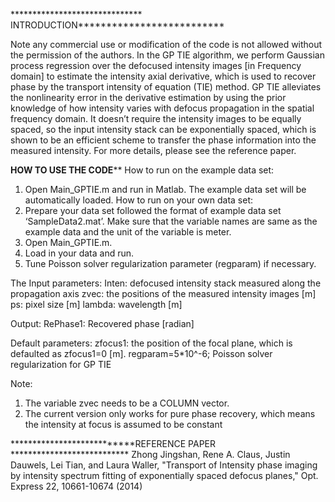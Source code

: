 ****************************** INTRODUCTION**************************

Note any commercial use or modification of the code is not allowed without the permission of the authors.
In the GP TIE algorithm, we perform Gaussian process regression over the defocused intensity images [in Frequency domain] to estimate the intensity axial derivative, which is used to recover phase by the transport intensity of equation (TIE) method. GP TIE alleviates the nonlinearity error in the derivative estimation by using the prior knowledge of how intensity varies with defocus propagation in the spatial frequency domain. It doesn’t require the intensity images to be equally spaced, so the input intensity stack can be exponentially spaced, which is shown to be an efficient scheme to transfer the phase information into the measured intensity. For more details, please see the reference paper.

************************HOW TO USE THE CODE**************************
How to run on the example data set:
1)	Open Main_GPTIE.m and run in Matlab. The example data set will be automatically loaded.
How to run on your own data set:
1)	Prepare your data set followed the format of example data set ‘SampleData2.mat’. Make sure that the variable names are same as the example data and the unit of the variable is meter.
2)	Open Main_GPTIE.m.
3)	Load in your data and run.
4)	Tune Poisson solver regularization parameter (regparam) if necessary.

The Input parameters:
Inten: defocused intensity stack measured along the propagation axis
zvec: the positions of the measured intensity images [m]
ps: pixel size [m]
lambda: wavelength [m]
 
Output:
RePhase1: Recovered phase [radian]
 
Default parameters:
zfocus1: the position of the focal plane, which is defaulted as zfocus1=0 [m].
regparam=5*10^-6; Poisson solver regularization for GP TIE

Note: 
1) The variable zvec needs to be a COLUMN vector.
2) The current version only works for pure phase recovery, which means the intensity
at focus is assumed to be constant

***************************REFERENCE PAPER ***************************
Zhong Jingshan, Rene A. Claus, Justin Dauwels, Lei Tian, and Laura Waller, "Transport of Intensity phase imaging by intensity spectrum fitting of exponentially spaced defocus planes," Opt. Express 22, 10661-10674 (2014)  



